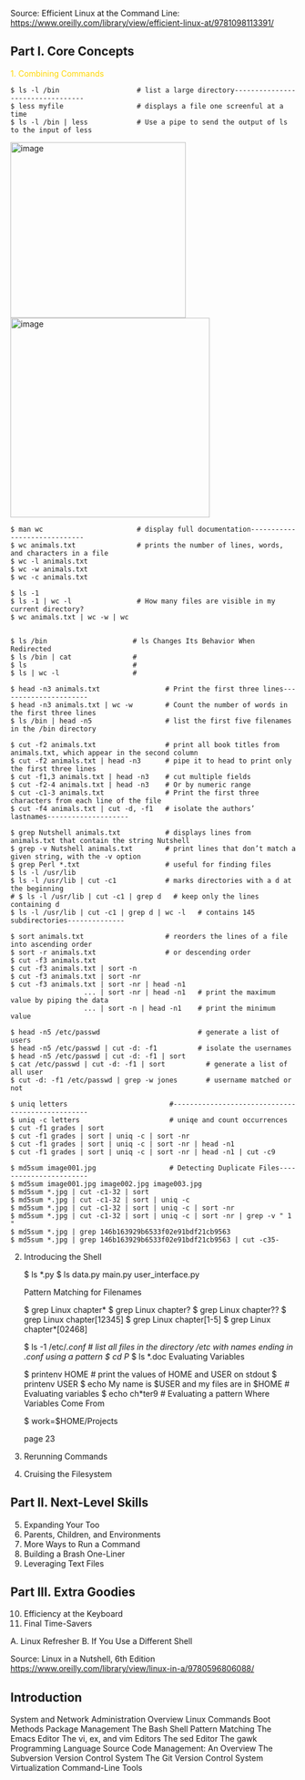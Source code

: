 Source: Efficient Linux at the Command Line: https://www.oreilly.com/library/view/efficient-linux-at/9781098113391/       
## Part I. Core Concepts
<font color="gold">1. Combining Commands</font>   
  
    $ ls -l /bin                   # list a large directory---------------------------------
    $ less myfile                  # displays a file one screenful at a time
    $ ls -l /bin | less            # Use a pipe to send the output of ls to the input of less

<img width="308" alt="image" src="https://user-images.githubusercontent.com/105786517/218336990-3991db00-b13a-4694-b3cd-15cc7128cbb4.png"><img width="350" alt="image" src="https://user-images.githubusercontent.com/105786517/218336909-ddb5b396-1480-4c80-b937-8493ccf148b9.png">

    $ man wc                       # display full documentation-----------------------------
    $ wc animals.txt               # prints the number of lines, words, and characters in a file
    $ wc -l animals.txt
    $ wc -w animals.txt
    $ wc -c animals.txt

    $ ls -1
    $ ls -1 | wc -l                # How many files are visible in my current directory?
    $ wc animals.txt | wc -w | wc


    $ ls /bin                     # ls Changes Its Behavior When Redirected
    $ ls /bin | cat               #
    $ ls                          #
    $ ls | wc -l                  #
    
    $ head -n3 animals.txt                # Print the first three lines---------------------- 
    $ head -n3 animals.txt | wc -w        # Count the number of words in the first three lines
    $ ls /bin | head -n5                  # list the first five filenames in the /bin directory
    
    $ cut -f2 animals.txt                 # print all book titles from animals.txt, which appear in the second column 
    $ cut -f2 animals.txt | head -n3      # pipe it to head to print only the first three lines
    $ cut -f1,3 animals.txt | head -n3    # cut multiple fields
    $ cut -f2-4 animals.txt | head -n3    # Or by numeric range
    $ cut -c1-3 animals.txt               # Print the first three characters from each line of the file
    $ cut -f4 animals.txt | cut -d, -f1   # isolate the authors’ lastnames--------------------

    $ grep Nutshell animals.txt           # displays lines from animals.txt that contain the string Nutshell
    $ grep -v Nutshell animals.txt        # print lines that don’t match a given string, with the -v option
    $ grep Perl *.txt                     # useful for finding files
    $ ls -l /usr/lib
    $ ls -l /usr/lib | cut -c1            # marks directories with a d at the beginning   
    # $ ls -l /usr/lib | cut -c1 | grep d   # keep only the lines containing d
    $ ls -l /usr/lib | cut -c1 | grep d | wc -l   # contains 145 subdirectories--------------

    $ sort animals.txt                    # reorders the lines of a file into ascending order
    $ sort -r animals.txt                 # or descending order
    $ cut -f3 animals.txt
    $ cut -f3 animals.txt | sort -n
    $ cut -f3 animals.txt | sort -nr
    $ cut -f3 animals.txt | sort -nr | head -n1
                      ... | sort -nr | head -n1   # print the maximum value by piping the data
                      ... | sort -n | head -n1    # print the minimum value
   
    $ head -n5 /etc/passwd                        # generate a list of users
    $ head -n5 /etc/passwd | cut -d: -f1          # isolate the usernames
    $ head -n5 /etc/passwd | cut -d: -f1 | sort
    $ cat /etc/passwd | cut -d: -f1 | sort          # generate a list of all user
    $ cut -d: -f1 /etc/passwd | grep -w jones       # username matched or not 

    $ uniq letters                         #------------------------------------------------- 
    $ uniq -c letters                      # uniqe and count occurrences
    $ cut -f1 grades | sort
    $ cut -f1 grades | sort | uniq -c | sort -nr
    $ cut -f1 grades | sort | uniq -c | sort -nr | head -n1
    $ cut -f1 grades | sort | uniq -c | sort -nr | head -n1 | cut -c9
    
    $ md5sum image001.jpg                  # Detecting Duplicate Files-----------------------
    $ md5sum image001.jpg image002.jpg image003.jpg
    $ md5sum *.jpg | cut -c1-32 | sort
    $ md5sum *.jpg | cut -c1-32 | sort | uniq -c
    $ md5sum *.jpg | cut -c1-32 | sort | uniq -c | sort -nr
    $ md5sum *.jpg | cut -c1-32 | sort | uniq -c | sort -nr | grep -v " 1 "
    $ md5sum *.jpg | grep 146b163929b6533f02e91bdf21cb9563
    $ md5sum *.jpg | grep 146b163929b6533f02e91bdf21cb9563 | cut -c35-
2. Introducing the Shell
  
    $ ls *.py
    $ ls data.py main.py user_interface.py
    
   Pattern Matching for Filenames
    
    $ grep Linux chapter*
    $ grep Linux chapter?
    $ grep Linux chapter??
    $ grep Linux chapter[12345]
    $ grep Linux chapter[1-5]
    $ grep Linux chapter*[02468]
    
    $ ls -1 /etc/*.conf                    # list all files in the directory /etc with names ending in .conf using a pattern
    $ cd P*
    $ ls *.doc
  Evaluating Variables
  
    $ printenv HOME                        # print the values of HOME and USER on stdout
    $ printenv USER
    $ echo My name is $USER and my files are in $HOME           # Evaluating variables
    $ echo ch*ter9                                              # Evaluating a pattern
  Where Variables Come From
  
    $ work=$HOME/Projects
    
    
    page 23
  
  
  
  
  
  
  
  
  
  
  
  3. Rerunning Commands
  4. Cruising the Filesystem
## Part II. Next-Level Skills 
  5. Expanding Your Too
  6. Parents, Children, and Environments
  7. More Ways to Run a Command
  8. Building a Brash One-Liner  
  9. Leveraging Text Files
## Part III. Extra Goodies
  10. Efficiency at the Keyboard
  11. Final Time-Savers

A. Linux Refresher
B. If You Use a Different Shell
    
    
    
    
    
    
    
    
    
    
    
    
    
    
    
    
    

Source: Linux in a Nutshell, 6th Edition https://www.oreilly.com/library/view/linux-in-a/9780596806088/       
## Introduction
System and Network Administration Overview
Linux Commands
Boot Methods
Package Management
The Bash Shell
Pattern Matching
The Emacs Editor
The vi, ex, and vim Editors
The sed Editor
The gawk Programming Language
Source Code Management: An Overview
The Subversion Version Control System
The Git Version Control System
Virtualization Command-Line Tools


























